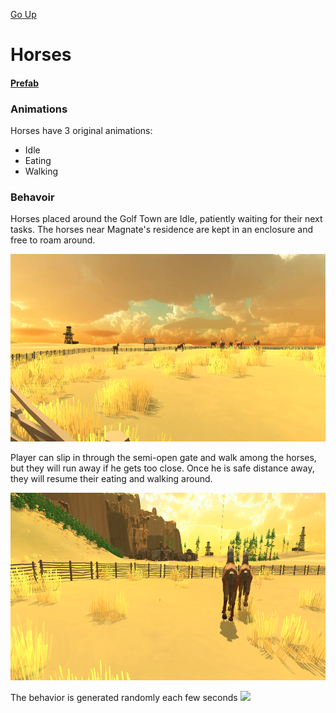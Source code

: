 [Go Up](visuals.md)

# Horses

#### [Prefab](./original_assets.md)


### Animations
Horses have 3 original animations:
* Idle
* Eating
* Walking

### Behavoir

Horses placed around the Golf Town are Idle, patiently waiting for their next tasks. The horses near Magnate's residence are kept in an enclosure and free to roam around.

<img src="./img/animations/horses/horses_1.png" height="300">

Player can slip in through the semi-open gate and walk among the horses, but they will run away if he gets too close. Once he is safe distance away, they will resume their eating and walking around.

<img src="./img/animations/horses/horses_3.png" height="300">

The behavior is generated randomly each few seconds
<img src="./img/animations/horses/horses.gif" height="300">





